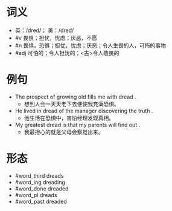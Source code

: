 # 词义
- 英：/dred/； 美：/dred/
- #v 畏惧；担忧，忧虑；厌恶，不愿
- #n 畏惧，恐惧；担忧，忧虑；厌恶；令人生畏的人，可怖的事物
- #adj 可怕的；令人担忧的；<古>令人敬畏的
# 例句
- The prospect of growing old fills me with dread .
	- 想到人会一天天老下去便使我充满恐惧。
- He lived in dread of the manager discovering the truth .
	- 他生活在恐惧中，害怕经理发现真相。
- My greatest dread is that my parents will find out .
	- 我最担心的就是父母会察觉出来。
# 形态
- #word_third dreads
- #word_ing dreading
- #word_done dreaded
- #word_pl dreads
- #word_past dreaded
